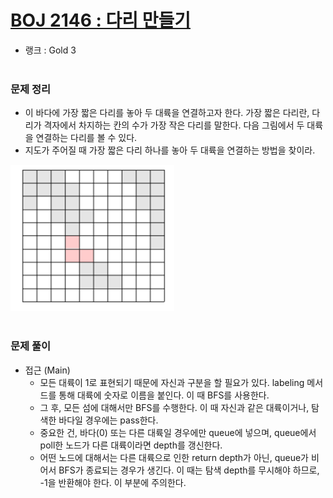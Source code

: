 # [BOJ 2146 : 다리 만들기](https://www.acmicpc.net/problem/2146)
- 랭크 : Gold 3
  <br><br>
  
### 문제 정리
- 이 바다에 가장 짧은 다리를 놓아 두 대륙을 연결하고자 한다. 가장 짧은 다리란, 다리가 격자에서 차지하는 칸의 수가 가장 작은 다리를 말한다. 다음 그림에서 두 대륙을 연결하는 다리를 볼 수 있다.
- 지도가 주어질 때 가장 짧은 다리 하나를 놓아 두 대륙을 연결하는 방법을 찾이라.

![img.png](img.png)
   <br><br>

### 문제 풀이
- 접근 (Main)
  - 모든 대륙이 1로 표현되기 때문에 자신과 구분을 할 필요가 있다. labeling 메서드를 통해 대륙에 숫자로 이름을 붙인다. 이 때 BFS를 사용한다.
  - 그 후, 모든 섬에 대해서만 BFS를 수행한다. 이 때 자신과 같은 대륙이거나, 탐색한 바다일 경우에는 pass한다.
  - 중요한 건, 바다(0) 또는 다른 대륙일 경우에만 queue에 넣으며, queue에서 poll한 노드가 다른 대륙이라면 depth를 갱신한다.
  - 어떤 노드에 대해서는 다른 대륙으로 인한 return depth가 아닌, queue가 비어서 BFS가 종료되는 경우가 생긴다.
  이 때는 탐색 depth를 무시해야 하므로, -1을 반환해야 한다. 이 부분에 주의한다.
    
    


    
    


